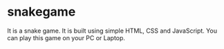 # snakegame
It is a snake game. It is built using simple HTML, CSS and JavaScript. You can play this game on your PC or Laptop.
